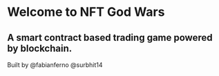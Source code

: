 # Welcome to NFT God Wars
## A smart contract based trading game powered by blockchain.

Built by 
@fabianferno
@surbhit14
